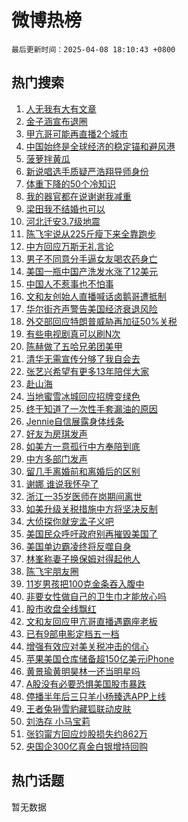 # 微博热榜

`最后更新时间：2025-04-08 18:10:43 +0800`

## 热门搜索

1. [人无我有大有文章](https://m.weibo.cn/search?containerid=100103type%3D1%26t%3D10%26q%3D%23%E4%BA%BA%E6%97%A0%E6%88%91%E6%9C%89%E5%A4%A7%E6%9C%89%E6%96%87%E7%AB%A0%23&stream_entry_id=51&isnewpage=1&extparam=seat%3D1%26pos%3D0%26c_type%3D51%26filter_type%3Drealtimehot%26cate%3D10103%26stream_entry_id%3D51%26dgr%3D0%26q%3D%2523%25E4%25BA%25BA%25E6%2597%25A0%25E6%2588%2591%25E6%259C%2589%25E5%25A4%25A7%25E6%259C%2589%25E6%2596%2587%25E7%25AB%25A0%2523%26display_time%3D1744107042%26pre_seqid%3D17441070423590749730114)
1. [金子涵宣布退圈](https://m.weibo.cn/search?containerid=100103type%3D1%26t%3D10%26q%3D%23%E9%87%91%E5%AD%90%E6%B6%B5%E5%AE%A3%E5%B8%83%E9%80%80%E5%9C%88%23&stream_entry_id=31&isnewpage=1&extparam=seat%3D1%26c_type%3D31%26lcate%3D5001%26cate%3D5001%26band_rank%3D1%26q%3D%2523%25E9%2587%2591%25E5%25AD%2590%25E6%25B6%25B5%25E5%25AE%25A3%25E5%25B8%2583%25E9%2580%2580%25E5%259C%2588%2523%26stream_entry_id%3D31%26dgr%3D0%26realpos%3D1%26pos%3D0%26flag%3D2%26filter_type%3Drealtimehot%26display_time%3D1744107042%26pre_seqid%3D17441070423590749730114)
1. [甲亢哥可能再直播2个城市](https://m.weibo.cn/search?containerid=100103type%3D1%26t%3D10%26q%3D%23%E7%94%B2%E4%BA%A2%E5%93%A5%E5%8F%AF%E8%83%BD%E5%86%8D%E7%9B%B4%E6%92%AD2%E4%B8%AA%E5%9F%8E%E5%B8%82%23&stream_entry_id=31&isnewpage=1&extparam=seat%3D1%26c_type%3D31%26lcate%3D5001%26cate%3D5001%26band_rank%3D2%26q%3D%2523%25E7%2594%25B2%25E4%25BA%25A2%25E5%2593%25A5%25E5%258F%25AF%25E8%2583%25BD%25E5%2586%258D%25E7%259B%25B4%25E6%2592%25AD2%25E4%25B8%25AA%25E5%259F%258E%25E5%25B8%2582%2523%26stream_entry_id%3D31%26dgr%3D0%26realpos%3D2%26pos%3D1%26flag%3D1%26filter_type%3Drealtimehot%26display_time%3D1744107042%26pre_seqid%3D17441070423590749730114)
1. [中国始终是全球经济的稳定锚和避风港](https://m.weibo.cn/search?containerid=100103type%3D1%26t%3D10%26q%3D%23%E4%B8%AD%E5%9B%BD%E5%A7%8B%E7%BB%88%E6%98%AF%E5%85%A8%E7%90%83%E7%BB%8F%E6%B5%8E%E7%9A%84%E7%A8%B3%E5%AE%9A%E9%94%9A%E5%92%8C%E9%81%BF%E9%A3%8E%E6%B8%AF%23&stream_entry_id=31&isnewpage=1&extparam=seat%3D1%26c_type%3D31%26lcate%3D5001%26cate%3D5001%26band_rank%3D3%26q%3D%2523%25E4%25B8%25AD%25E5%259B%25BD%25E5%25A7%258B%25E7%25BB%2588%25E6%2598%25AF%25E5%2585%25A8%25E7%2590%2583%25E7%25BB%258F%25E6%25B5%258E%25E7%259A%2584%25E7%25A8%25B3%25E5%25AE%259A%25E9%2594%259A%25E5%2592%258C%25E9%2581%25BF%25E9%25A3%258E%25E6%25B8%25AF%2523%26stream_entry_id%3D31%26dgr%3D0%26realpos%3D3%26pos%3D2%26flag%3D1%26filter_type%3Drealtimehot%26display_time%3D1744107042%26pre_seqid%3D17441070423590749730114)
1. [菠萝拌黄瓜](https://m.weibo.cn/search?containerid=100103type%3D1%26t%3D10%26q%3D%E8%8F%A0%E8%90%9D%E6%8B%8C%E9%BB%84%E7%93%9C&stream_entry_id=31&isnewpage=1&extparam=seat%3D1%26c_type%3D31%26lcate%3D5001%26cate%3D5001%26band_rank%3D4%26q%3D%25E8%258F%25A0%25E8%2590%259D%25E6%258B%258C%25E9%25BB%2584%25E7%2593%259C%26stream_entry_id%3D31%26dgr%3D0%26realpos%3D4%26pos%3D3%26flag%3D1%26filter_type%3Drealtimehot%26display_time%3D1744107042%26pre_seqid%3D17441070423590749730114)
1. [新说唱选手质疑严浩翔导师身份](https://m.weibo.cn/search?containerid=100103type%3D1%26t%3D10%26q%3D%23%E6%96%B0%E8%AF%B4%E5%94%B1%E9%80%89%E6%89%8B%E8%B4%A8%E7%96%91%E4%B8%A5%E6%B5%A9%E7%BF%94%E5%AF%BC%E5%B8%88%E8%BA%AB%E4%BB%BD%23&stream_entry_id=31&isnewpage=1&extparam=seat%3D1%26c_type%3D31%26lcate%3D5001%26cate%3D5001%26band_rank%3D5%26q%3D%2523%25E6%2596%25B0%25E8%25AF%25B4%25E5%2594%25B1%25E9%2580%2589%25E6%2589%258B%25E8%25B4%25A8%25E7%2596%2591%25E4%25B8%25A5%25E6%25B5%25A9%25E7%25BF%2594%25E5%25AF%25BC%25E5%25B8%2588%25E8%25BA%25AB%25E4%25BB%25BD%2523%26stream_entry_id%3D31%26dgr%3D0%26realpos%3D5%26pos%3D4%26flag%3D1%26filter_type%3Drealtimehot%26display_time%3D1744107042%26pre_seqid%3D17441070423590749730114)
1. [体重下降的50个冷知识](https://m.weibo.cn/search?containerid=100103type%3D1%26t%3D10%26q%3D%E4%BD%93%E9%87%8D%E4%B8%8B%E9%99%8D%E7%9A%8450%E4%B8%AA%E5%86%B7%E7%9F%A5%E8%AF%86&stream_entry_id=31&isnewpage=1&extparam=seat%3D1%26c_type%3D31%26lcate%3D5001%26cate%3D5001%26band_rank%3D6%26q%3D%25E4%25BD%2593%25E9%2587%258D%25E4%25B8%258B%25E9%2599%258D%25E7%259A%258450%25E4%25B8%25AA%25E5%2586%25B7%25E7%259F%25A5%25E8%25AF%2586%26stream_entry_id%3D31%26dgr%3D0%26realpos%3D6%26pos%3D5%26flag%3D1%26filter_type%3Drealtimehot%26display_time%3D1744107042%26pre_seqid%3D17441070423590749730114)
1. [我的器官都在说谢谢我减重](https://m.weibo.cn/search?containerid=100103type%3D1%26t%3D10%26q%3D%23%E6%88%91%E7%9A%84%E5%99%A8%E5%AE%98%E9%83%BD%E5%9C%A8%E8%AF%B4%E8%B0%A2%E8%B0%A2%E6%88%91%E5%87%8F%E9%87%8D%23&stream_entry_id=31&isnewpage=1&extparam=seat%3D1%26c_type%3D31%26lcate%3D5001%26topic_ad%3D1%26cate%3D5001%26band_rank%3D7%26q%3D%2523%25E6%2588%2591%25E7%259A%2584%25E5%2599%25A8%25E5%25AE%2598%25E9%2583%25BD%25E5%259C%25A8%25E8%25AF%25B4%25E8%25B0%25A2%25E8%25B0%25A2%25E6%2588%2591%25E5%2587%258F%25E9%2587%258D%2523%26pos%3D6%26is_ad_pos%3D1%26adid%3D282133%26dgr%3D0%26stream_entry_id%3D31%26filter_type%3Drealtimehot%26display_time%3D1744107042%26pre_seqid%3D17441070423590749730114)
1. [梁田我不结婚也可以](https://m.weibo.cn/search?containerid=100103type%3D1%26t%3D10%26q%3D%E6%A2%81%E7%94%B0%E6%88%91%E4%B8%8D%E7%BB%93%E5%A9%9A%E4%B9%9F%E5%8F%AF%E4%BB%A5&stream_entry_id=31&isnewpage=1&extparam=seat%3D1%26c_type%3D31%26lcate%3D5001%26cate%3D5001%26band_rank%3D7%26q%3D%25E6%25A2%2581%25E7%2594%25B0%25E6%2588%2591%25E4%25B8%258D%25E7%25BB%2593%25E5%25A9%259A%25E4%25B9%259F%25E5%258F%25AF%25E4%25BB%25A5%26stream_entry_id%3D31%26dgr%3D0%26realpos%3D7%26pos%3D7%26flag%3D2%26filter_type%3Drealtimehot%26display_time%3D1744107042%26pre_seqid%3D17441070423590749730114)
1. [河北迁安3.7级地震](https://m.weibo.cn/search?containerid=100103type%3D1%26t%3D10%26q%3D%23%E6%B2%B3%E5%8C%97%E8%BF%81%E5%AE%893.7%E7%BA%A7%E5%9C%B0%E9%9C%87%23&stream_entry_id=31&isnewpage=1&extparam=seat%3D1%26c_type%3D31%26lcate%3D5001%26cate%3D5001%26band_rank%3D8%26q%3D%2523%25E6%25B2%25B3%25E5%258C%2597%25E8%25BF%2581%25E5%25AE%25893.7%25E7%25BA%25A7%25E5%259C%25B0%25E9%259C%2587%2523%26stream_entry_id%3D31%26dgr%3D0%26realpos%3D8%26pos%3D8%26flag%3D0%26filter_type%3Drealtimehot%26display_time%3D1744107042%26pre_seqid%3D17441070423590749730114)
1. [陈飞宇说从225斤瘦下来全靠跑步](https://m.weibo.cn/search?containerid=100103type%3D1%26t%3D10%26q%3D%23%E9%99%88%E9%A3%9E%E5%AE%87%E8%AF%B4%E4%BB%8E225%E6%96%A4%E7%98%A6%E4%B8%8B%E6%9D%A5%E5%85%A8%E9%9D%A0%E8%B7%91%E6%AD%A5%23&stream_entry_id=31&isnewpage=1&extparam=seat%3D1%26c_type%3D31%26lcate%3D5001%26cate%3D5001%26band_rank%3D9%26q%3D%2523%25E9%2599%2588%25E9%25A3%259E%25E5%25AE%2587%25E8%25AF%25B4%25E4%25BB%258E225%25E6%2596%25A4%25E7%2598%25A6%25E4%25B8%258B%25E6%259D%25A5%25E5%2585%25A8%25E9%259D%25A0%25E8%25B7%2591%25E6%25AD%25A5%2523%26stream_entry_id%3D31%26dgr%3D0%26realpos%3D9%26pos%3D9%26flag%3D1%26filter_type%3Drealtimehot%26display_time%3D1744107042%26pre_seqid%3D17441070423590749730114)
1. [中方回应万斯无礼言论](https://m.weibo.cn/search?containerid=100103type%3D1%26t%3D10%26q%3D%23%E4%B8%AD%E6%96%B9%E5%9B%9E%E5%BA%94%E4%B8%87%E6%96%AF%E6%97%A0%E7%A4%BC%E8%A8%80%E8%AE%BA%23&stream_entry_id=31&isnewpage=1&extparam=seat%3D1%26c_type%3D31%26lcate%3D5001%26cate%3D5001%26band_rank%3D10%26q%3D%2523%25E4%25B8%25AD%25E6%2596%25B9%25E5%259B%259E%25E5%25BA%2594%25E4%25B8%2587%25E6%2596%25AF%25E6%2597%25A0%25E7%25A4%25BC%25E8%25A8%2580%25E8%25AE%25BA%2523%26stream_entry_id%3D31%26dgr%3D0%26realpos%3D10%26pos%3D10%26flag%3D0%26filter_type%3Drealtimehot%26display_time%3D1744107042%26pre_seqid%3D17441070423590749730114)
1. [男子不同意分手逼女友喝农药身亡](https://m.weibo.cn/search?containerid=100103type%3D1%26t%3D10%26q%3D%23%E7%94%B7%E5%AD%90%E4%B8%8D%E5%90%8C%E6%84%8F%E5%88%86%E6%89%8B%E9%80%BC%E5%A5%B3%E5%8F%8B%E5%96%9D%E5%86%9C%E8%8D%AF%E8%BA%AB%E4%BA%A1%23&stream_entry_id=31&isnewpage=1&extparam=seat%3D1%26c_type%3D31%26lcate%3D5001%26cate%3D5001%26band_rank%3D11%26q%3D%2523%25E7%2594%25B7%25E5%25AD%2590%25E4%25B8%258D%25E5%2590%258C%25E6%2584%258F%25E5%2588%2586%25E6%2589%258B%25E9%2580%25BC%25E5%25A5%25B3%25E5%258F%258B%25E5%2596%259D%25E5%2586%259C%25E8%258D%25AF%25E8%25BA%25AB%25E4%25BA%25A1%2523%26stream_entry_id%3D31%26dgr%3D0%26realpos%3D11%26pos%3D11%26flag%3D2%26filter_type%3Drealtimehot%26display_time%3D1744107042%26pre_seqid%3D17441070423590749730114)
1. [美国一瓶中国产洗发水涨了12美元](https://m.weibo.cn/search?containerid=100103type%3D1%26t%3D10%26q%3D%23%E7%BE%8E%E5%9B%BD%E4%B8%80%E7%93%B6%E4%B8%AD%E5%9B%BD%E4%BA%A7%E6%B4%97%E5%8F%91%E6%B0%B4%E6%B6%A8%E4%BA%8612%E7%BE%8E%E5%85%83%23&stream_entry_id=31&isnewpage=1&extparam=seat%3D1%26c_type%3D31%26lcate%3D5001%26cate%3D5001%26band_rank%3D12%26q%3D%2523%25E7%25BE%258E%25E5%259B%25BD%25E4%25B8%2580%25E7%2593%25B6%25E4%25B8%25AD%25E5%259B%25BD%25E4%25BA%25A7%25E6%25B4%2597%25E5%258F%2591%25E6%25B0%25B4%25E6%25B6%25A8%25E4%25BA%258612%25E7%25BE%258E%25E5%2585%2583%2523%26stream_entry_id%3D31%26dgr%3D0%26realpos%3D12%26pos%3D12%26flag%3D0%26filter_type%3Drealtimehot%26display_time%3D1744107042%26pre_seqid%3D17441070423590749730114)
1. [中国人不惹事也不怕事](https://m.weibo.cn/search?containerid=100103type%3D1%26t%3D10%26q%3D%23%E4%B8%AD%E5%9B%BD%E4%BA%BA%E4%B8%8D%E6%83%B9%E4%BA%8B%E4%B9%9F%E4%B8%8D%E6%80%95%E4%BA%8B%23&stream_entry_id=31&isnewpage=1&extparam=seat%3D1%26c_type%3D31%26lcate%3D5001%26cate%3D5001%26band_rank%3D13%26q%3D%2523%25E4%25B8%25AD%25E5%259B%25BD%25E4%25BA%25BA%25E4%25B8%258D%25E6%2583%25B9%25E4%25BA%258B%25E4%25B9%259F%25E4%25B8%258D%25E6%2580%2595%25E4%25BA%258B%2523%26stream_entry_id%3D31%26dgr%3D0%26realpos%3D13%26pos%3D13%26flag%3D0%26filter_type%3Drealtimehot%26display_time%3D1744107042%26pre_seqid%3D17441070423590749730114)
1. [文和友创始人直播喊话卤鹅哥遭抵制](https://m.weibo.cn/search?containerid=100103type%3D1%26t%3D10%26q%3D%23%E6%96%87%E5%92%8C%E5%8F%8B%E5%88%9B%E5%A7%8B%E4%BA%BA%E7%9B%B4%E6%92%AD%E5%96%8A%E8%AF%9D%E5%8D%A4%E9%B9%85%E5%93%A5%E9%81%AD%E6%8A%B5%E5%88%B6%23&stream_entry_id=31&isnewpage=1&extparam=seat%3D1%26c_type%3D31%26lcate%3D5001%26cate%3D5001%26band_rank%3D14%26q%3D%2523%25E6%2596%2587%25E5%2592%258C%25E5%258F%258B%25E5%2588%259B%25E5%25A7%258B%25E4%25BA%25BA%25E7%259B%25B4%25E6%2592%25AD%25E5%2596%258A%25E8%25AF%259D%25E5%258D%25A4%25E9%25B9%2585%25E5%2593%25A5%25E9%2581%25AD%25E6%258A%25B5%25E5%2588%25B6%2523%26stream_entry_id%3D31%26dgr%3D0%26realpos%3D14%26pos%3D14%26flag%3D1%26filter_type%3Drealtimehot%26display_time%3D1744107042%26pre_seqid%3D17441070423590749730114)
1. [华尔街齐声警告美国经济衰退风险](https://m.weibo.cn/search?containerid=100103type%3D1%26t%3D10%26q%3D%23%E5%8D%8E%E5%B0%94%E8%A1%97%E9%BD%90%E5%A3%B0%E8%AD%A6%E5%91%8A%E7%BE%8E%E5%9B%BD%E7%BB%8F%E6%B5%8E%E8%A1%B0%E9%80%80%E9%A3%8E%E9%99%A9%23&stream_entry_id=31&isnewpage=1&extparam=seat%3D1%26c_type%3D31%26lcate%3D5001%26cate%3D5001%26band_rank%3D15%26q%3D%2523%25E5%258D%258E%25E5%25B0%2594%25E8%25A1%2597%25E9%25BD%2590%25E5%25A3%25B0%25E8%25AD%25A6%25E5%2591%258A%25E7%25BE%258E%25E5%259B%25BD%25E7%25BB%258F%25E6%25B5%258E%25E8%25A1%25B0%25E9%2580%2580%25E9%25A3%258E%25E9%2599%25A9%2523%26stream_entry_id%3D31%26dgr%3D0%26realpos%3D15%26pos%3D15%26flag%3D1%26filter_type%3Drealtimehot%26display_time%3D1744107042%26pre_seqid%3D17441070423590749730114)
1. [外交部回应特朗普威胁再加征50%关税](https://m.weibo.cn/search?containerid=100103type%3D1%26t%3D10%26q%3D%23%E5%A4%96%E4%BA%A4%E9%83%A8%E5%9B%9E%E5%BA%94%E7%89%B9%E6%9C%97%E6%99%AE%E5%A8%81%E8%83%81%E5%86%8D%E5%8A%A0%E5%BE%8150%25%E5%85%B3%E7%A8%8E%23&stream_entry_id=31&isnewpage=1&extparam=seat%3D1%26c_type%3D31%26lcate%3D5001%26cate%3D5001%26band_rank%3D16%26q%3D%2523%25E5%25A4%2596%25E4%25BA%25A4%25E9%2583%25A8%25E5%259B%259E%25E5%25BA%2594%25E7%2589%25B9%25E6%259C%2597%25E6%2599%25AE%25E5%25A8%2581%25E8%2583%2581%25E5%2586%258D%25E5%258A%25A0%25E5%25BE%258150%2525%25E5%2585%25B3%25E7%25A8%258E%2523%26stream_entry_id%3D31%26dgr%3D0%26realpos%3D16%26pos%3D16%26flag%3D0%26filter_type%3Drealtimehot%26display_time%3D1744107042%26pre_seqid%3D17441070423590749730114)
1. [有些电视剧真可以刷N次](https://m.weibo.cn/search?containerid=100103type%3D1%26t%3D10%26q%3D%23%E6%9C%89%E4%BA%9B%E7%94%B5%E8%A7%86%E5%89%A7%E7%9C%9F%E5%8F%AF%E4%BB%A5%E5%88%B7N%E6%AC%A1%23&stream_entry_id=31&isnewpage=1&extparam=seat%3D1%26c_type%3D31%26lcate%3D5001%26cate%3D5001%26band_rank%3D17%26q%3D%2523%25E6%259C%2589%25E4%25BA%259B%25E7%2594%25B5%25E8%25A7%2586%25E5%2589%25A7%25E7%259C%259F%25E5%258F%25AF%25E4%25BB%25A5%25E5%2588%25B7N%25E6%25AC%25A1%2523%26stream_entry_id%3D31%26dgr%3D0%26realpos%3D17%26pos%3D17%26flag%3D0%26filter_type%3Drealtimehot%26display_time%3D1744107042%26pre_seqid%3D17441070423590749730114)
1. [陈赫做了五哈兄弟团美甲](https://m.weibo.cn/search?containerid=100103type%3D1%26t%3D10%26q%3D%E9%99%88%E8%B5%AB%E5%81%9A%E4%BA%86%E4%BA%94%E5%93%88%E5%85%84%E5%BC%9F%E5%9B%A2%E7%BE%8E%E7%94%B2&stream_entry_id=31&isnewpage=1&extparam=seat%3D1%26c_type%3D31%26lcate%3D5001%26cate%3D5001%26band_rank%3D18%26q%3D%25E9%2599%2588%25E8%25B5%25AB%25E5%2581%259A%25E4%25BA%2586%25E4%25BA%2594%25E5%2593%2588%25E5%2585%2584%25E5%25BC%259F%25E5%259B%25A2%25E7%25BE%258E%25E7%2594%25B2%26stream_entry_id%3D31%26dgr%3D0%26realpos%3D18%26pos%3D18%26flag%3D1%26filter_type%3Drealtimehot%26display_time%3D1744107042%26pre_seqid%3D17441070423590749730114)
1. [清华无需宣传分够了我自会去](https://m.weibo.cn/search?containerid=100103type%3D1%26t%3D10%26q%3D%E6%B8%85%E5%8D%8E%E6%97%A0%E9%9C%80%E5%AE%A3%E4%BC%A0%E5%88%86%E5%A4%9F%E4%BA%86%E6%88%91%E8%87%AA%E4%BC%9A%E5%8E%BB&stream_entry_id=31&isnewpage=1&extparam=seat%3D1%26c_type%3D31%26lcate%3D5001%26cate%3D5001%26band_rank%3D19%26q%3D%25E6%25B8%2585%25E5%258D%258E%25E6%2597%25A0%25E9%259C%2580%25E5%25AE%25A3%25E4%25BC%25A0%25E5%2588%2586%25E5%25A4%259F%25E4%25BA%2586%25E6%2588%2591%25E8%2587%25AA%25E4%25BC%259A%25E5%258E%25BB%26stream_entry_id%3D31%26dgr%3D0%26realpos%3D19%26pos%3D19%26flag%3D1%26filter_type%3Drealtimehot%26display_time%3D1744107042%26pre_seqid%3D17441070423590749730114)
1. [张艺兴希望有更多13年陪伴大家](https://m.weibo.cn/search?containerid=100103type%3D1%26t%3D10%26q%3D%E5%BC%A0%E8%89%BA%E5%85%B4%E5%B8%8C%E6%9C%9B%E6%9C%89%E6%9B%B4%E5%A4%9A13%E5%B9%B4%E9%99%AA%E4%BC%B4%E5%A4%A7%E5%AE%B6&stream_entry_id=31&isnewpage=1&extparam=seat%3D1%26c_type%3D31%26lcate%3D5001%26cate%3D5001%26band_rank%3D20%26q%3D%25E5%25BC%25A0%25E8%2589%25BA%25E5%2585%25B4%25E5%25B8%258C%25E6%259C%259B%25E6%259C%2589%25E6%259B%25B4%25E5%25A4%259A13%25E5%25B9%25B4%25E9%2599%25AA%25E4%25BC%25B4%25E5%25A4%25A7%25E5%25AE%25B6%26stream_entry_id%3D31%26dgr%3D0%26realpos%3D20%26pos%3D20%26flag%3D1%26filter_type%3Drealtimehot%26display_time%3D1744107042%26pre_seqid%3D17441070423590749730114)
1. [赴山海](https://m.weibo.cn/search?containerid=100103type%3D1%26t%3D10%26q%3D%E8%B5%B4%E5%B1%B1%E6%B5%B7&stream_entry_id=31&isnewpage=1&extparam=seat%3D1%26c_type%3D31%26lcate%3D5001%26cate%3D5001%26band_rank%3D21%26q%3D%25E8%25B5%25B4%25E5%25B1%25B1%25E6%25B5%25B7%26stream_entry_id%3D31%26dgr%3D0%26realpos%3D21%26pos%3D21%26flag%3D1%26filter_type%3Drealtimehot%26display_time%3D1744107042%26pre_seqid%3D17441070423590749730114)
1. [当地蜜雪冰城回应招牌变绿色](https://m.weibo.cn/search?containerid=100103type%3D1%26t%3D10%26q%3D%23%E5%BD%93%E5%9C%B0%E8%9C%9C%E9%9B%AA%E5%86%B0%E5%9F%8E%E5%9B%9E%E5%BA%94%E6%8B%9B%E7%89%8C%E5%8F%98%E7%BB%BF%E8%89%B2%23&stream_entry_id=31&isnewpage=1&extparam=seat%3D1%26c_type%3D31%26lcate%3D5001%26cate%3D5001%26band_rank%3D22%26q%3D%2523%25E5%25BD%2593%25E5%259C%25B0%25E8%259C%259C%25E9%259B%25AA%25E5%2586%25B0%25E5%259F%258E%25E5%259B%259E%25E5%25BA%2594%25E6%258B%259B%25E7%2589%258C%25E5%258F%2598%25E7%25BB%25BF%25E8%2589%25B2%2523%26stream_entry_id%3D31%26dgr%3D0%26realpos%3D22%26pos%3D22%26flag%3D1%26filter_type%3Drealtimehot%26display_time%3D1744107042%26pre_seqid%3D17441070423590749730114)
1. [终于知道了一次性手套漏油的原因](https://m.weibo.cn/search?containerid=100103type%3D1%26t%3D10%26q%3D%23%E7%BB%88%E4%BA%8E%E7%9F%A5%E9%81%93%E4%BA%86%E4%B8%80%E6%AC%A1%E6%80%A7%E6%89%8B%E5%A5%97%E6%BC%8F%E6%B2%B9%E7%9A%84%E5%8E%9F%E5%9B%A0%23&stream_entry_id=31&isnewpage=1&extparam=seat%3D1%26c_type%3D31%26lcate%3D5001%26cate%3D5001%26band_rank%3D23%26q%3D%2523%25E7%25BB%2588%25E4%25BA%258E%25E7%259F%25A5%25E9%2581%2593%25E4%25BA%2586%25E4%25B8%2580%25E6%25AC%25A1%25E6%2580%25A7%25E6%2589%258B%25E5%25A5%2597%25E6%25BC%258F%25E6%25B2%25B9%25E7%259A%2584%25E5%258E%259F%25E5%259B%25A0%2523%26stream_entry_id%3D31%26dgr%3D0%26realpos%3D23%26pos%3D23%26flag%3D1%26filter_type%3Drealtimehot%26display_time%3D1744107042%26pre_seqid%3D17441070423590749730114)
1. [Jennie自信展露身体线条](https://m.weibo.cn/search?containerid=100103type%3D1%26t%3D10%26q%3D%23Jennie%E8%87%AA%E4%BF%A1%E5%B1%95%E9%9C%B2%E8%BA%AB%E4%BD%93%E7%BA%BF%E6%9D%A1%23&stream_entry_id=31&isnewpage=1&extparam=seat%3D1%26c_type%3D31%26lcate%3D5001%26cate%3D5001%26band_rank%3D24%26q%3D%2523Jennie%25E8%2587%25AA%25E4%25BF%25A1%25E5%25B1%2595%25E9%259C%25B2%25E8%25BA%25AB%25E4%25BD%2593%25E7%25BA%25BF%25E6%259D%25A1%2523%26stream_entry_id%3D31%26dgr%3D0%26realpos%3D24%26pos%3D24%26flag%3D1%26filter_type%3Drealtimehot%26display_time%3D1744107042%26pre_seqid%3D17441070423590749730114)
1. [好友为房琪发声](https://m.weibo.cn/search?containerid=100103type%3D1%26t%3D10%26q%3D%23%E5%A5%BD%E5%8F%8B%E4%B8%BA%E6%88%BF%E7%90%AA%E5%8F%91%E5%A3%B0%23&stream_entry_id=31&isnewpage=1&extparam=seat%3D1%26c_type%3D31%26lcate%3D5001%26cate%3D5001%26band_rank%3D25%26q%3D%2523%25E5%25A5%25BD%25E5%258F%258B%25E4%25B8%25BA%25E6%2588%25BF%25E7%2590%25AA%25E5%258F%2591%25E5%25A3%25B0%2523%26stream_entry_id%3D31%26dgr%3D0%26realpos%3D25%26pos%3D25%26flag%3D1%26filter_type%3Drealtimehot%26display_time%3D1744107042%26pre_seqid%3D17441070423590749730114)
1. [如美方一意孤行中方奉陪到底](https://m.weibo.cn/search?containerid=100103type%3D1%26t%3D10%26q%3D%23%E5%A6%82%E7%BE%8E%E6%96%B9%E4%B8%80%E6%84%8F%E5%AD%A4%E8%A1%8C%E4%B8%AD%E6%96%B9%E5%A5%89%E9%99%AA%E5%88%B0%E5%BA%95%23&stream_entry_id=31&isnewpage=1&extparam=seat%3D1%26c_type%3D31%26lcate%3D5001%26cate%3D5001%26band_rank%3D26%26q%3D%2523%25E5%25A6%2582%25E7%25BE%258E%25E6%2596%25B9%25E4%25B8%2580%25E6%2584%258F%25E5%25AD%25A4%25E8%25A1%258C%25E4%25B8%25AD%25E6%2596%25B9%25E5%25A5%2589%25E9%2599%25AA%25E5%2588%25B0%25E5%25BA%2595%2523%26stream_entry_id%3D31%26dgr%3D0%26realpos%3D26%26pos%3D26%26flag%3D1%26filter_type%3Drealtimehot%26display_time%3D1744107042%26pre_seqid%3D17441070423590749730114)
1. [中方多部门发声](https://m.weibo.cn/search?containerid=100103type%3D1%26t%3D10%26q%3D%23%E4%B8%AD%E6%96%B9%E5%A4%9A%E9%83%A8%E9%97%A8%E5%8F%91%E5%A3%B0%23&stream_entry_id=31&isnewpage=1&extparam=seat%3D1%26c_type%3D31%26lcate%3D5001%26cate%3D5001%26band_rank%3D27%26q%3D%2523%25E4%25B8%25AD%25E6%2596%25B9%25E5%25A4%259A%25E9%2583%25A8%25E9%2597%25A8%25E5%258F%2591%25E5%25A3%25B0%2523%26stream_entry_id%3D31%26dgr%3D0%26realpos%3D27%26pos%3D27%26flag%3D1%26filter_type%3Drealtimehot%26display_time%3D1744107042%26pre_seqid%3D17441070423590749730114)
1. [留几手离婚前和离婚后的区别](https://m.weibo.cn/search?containerid=100103type%3D1%26t%3D10%26q%3D%23%E7%95%99%E5%87%A0%E6%89%8B%E7%A6%BB%E5%A9%9A%E5%89%8D%E5%92%8C%E7%A6%BB%E5%A9%9A%E5%90%8E%E7%9A%84%E5%8C%BA%E5%88%AB%23&stream_entry_id=31&isnewpage=1&extparam=seat%3D1%26c_type%3D31%26lcate%3D5001%26cate%3D5001%26band_rank%3D28%26q%3D%2523%25E7%2595%2599%25E5%2587%25A0%25E6%2589%258B%25E7%25A6%25BB%25E5%25A9%259A%25E5%2589%258D%25E5%2592%258C%25E7%25A6%25BB%25E5%25A9%259A%25E5%2590%258E%25E7%259A%2584%25E5%258C%25BA%25E5%2588%25AB%2523%26stream_entry_id%3D31%26dgr%3D0%26realpos%3D28%26pos%3D28%26flag%3D1%26filter_type%3Drealtimehot%26display_time%3D1744107042%26pre_seqid%3D17441070423590749730114)
1. [谢娜 谁说我怀孕了](https://m.weibo.cn/search?containerid=100103type%3D1%26t%3D10%26q%3D%E8%B0%A2%E5%A8%9C+%E8%B0%81%E8%AF%B4%E6%88%91%E6%80%80%E5%AD%95%E4%BA%86&stream_entry_id=31&isnewpage=1&extparam=seat%3D1%26c_type%3D31%26lcate%3D5001%26cate%3D5001%26band_rank%3D29%26q%3D%25E8%25B0%25A2%25E5%25A8%259C%2520%25E8%25B0%2581%25E8%25AF%25B4%25E6%2588%2591%25E6%2580%2580%25E5%25AD%2595%25E4%25BA%2586%26stream_entry_id%3D31%26dgr%3D0%26realpos%3D29%26pos%3D29%26flag%3D0%26filter_type%3Drealtimehot%26display_time%3D1744107042%26pre_seqid%3D17441070423590749730114)
1. [浙江一35岁医师在岗期间离世](https://m.weibo.cn/search?containerid=100103type%3D1%26t%3D10%26q%3D%23%E6%B5%99%E6%B1%9F%E4%B8%8035%E5%B2%81%E5%8C%BB%E5%B8%88%E5%9C%A8%E5%B2%97%E6%9C%9F%E9%97%B4%E7%A6%BB%E4%B8%96%23&stream_entry_id=31&isnewpage=1&extparam=seat%3D1%26c_type%3D31%26lcate%3D5001%26cate%3D5001%26band_rank%3D30%26q%3D%2523%25E6%25B5%2599%25E6%25B1%259F%25E4%25B8%258035%25E5%25B2%2581%25E5%258C%25BB%25E5%25B8%2588%25E5%259C%25A8%25E5%25B2%2597%25E6%259C%259F%25E9%2597%25B4%25E7%25A6%25BB%25E4%25B8%2596%2523%26stream_entry_id%3D31%26dgr%3D0%26realpos%3D30%26pos%3D30%26flag%3D1%26filter_type%3Drealtimehot%26display_time%3D1744107042%26pre_seqid%3D17441070423590749730114)
1. [如美升级关税措施中方将坚决反制](https://m.weibo.cn/search?containerid=100103type%3D1%26t%3D10%26q%3D%23%E5%A6%82%E7%BE%8E%E5%8D%87%E7%BA%A7%E5%85%B3%E7%A8%8E%E6%8E%AA%E6%96%BD%E4%B8%AD%E6%96%B9%E5%B0%86%E5%9D%9A%E5%86%B3%E5%8F%8D%E5%88%B6%23&stream_entry_id=31&isnewpage=1&extparam=seat%3D1%26c_type%3D31%26lcate%3D5001%26cate%3D5001%26band_rank%3D31%26q%3D%2523%25E5%25A6%2582%25E7%25BE%258E%25E5%258D%2587%25E7%25BA%25A7%25E5%2585%25B3%25E7%25A8%258E%25E6%258E%25AA%25E6%2596%25BD%25E4%25B8%25AD%25E6%2596%25B9%25E5%25B0%2586%25E5%259D%259A%25E5%2586%25B3%25E5%258F%258D%25E5%2588%25B6%2523%26stream_entry_id%3D31%26dgr%3D0%26realpos%3D31%26pos%3D31%26flag%3D1%26filter_type%3Drealtimehot%26display_time%3D1744107042%26pre_seqid%3D17441070423590749730114)
1. [大侦探你就宠孟子义吧](https://m.weibo.cn/search?containerid=100103type%3D1%26t%3D10%26q%3D%E5%A4%A7%E4%BE%A6%E6%8E%A2%E4%BD%A0%E5%B0%B1%E5%AE%A0%E5%AD%9F%E5%AD%90%E4%B9%89%E5%90%A7&stream_entry_id=31&isnewpage=1&extparam=seat%3D1%26c_type%3D31%26lcate%3D5001%26cate%3D5001%26band_rank%3D32%26q%3D%25E5%25A4%25A7%25E4%25BE%25A6%25E6%258E%25A2%25E4%25BD%25A0%25E5%25B0%25B1%25E5%25AE%25A0%25E5%25AD%259F%25E5%25AD%2590%25E4%25B9%2589%25E5%2590%25A7%26stream_entry_id%3D31%26dgr%3D0%26realpos%3D32%26pos%3D32%26flag%3D1%26filter_type%3Drealtimehot%26display_time%3D1744107042%26pre_seqid%3D17441070423590749730114)
1. [美国民众呼吁政府别再摧毁美国了](https://m.weibo.cn/search?containerid=100103type%3D1%26t%3D10%26q%3D%23%E7%BE%8E%E5%9B%BD%E6%B0%91%E4%BC%97%E5%91%BC%E5%90%81%E6%94%BF%E5%BA%9C%E5%88%AB%E5%86%8D%E6%91%A7%E6%AF%81%E7%BE%8E%E5%9B%BD%E4%BA%86%23&stream_entry_id=31&isnewpage=1&extparam=seat%3D1%26c_type%3D31%26lcate%3D5001%26cate%3D5001%26band_rank%3D33%26q%3D%2523%25E7%25BE%258E%25E5%259B%25BD%25E6%25B0%2591%25E4%25BC%2597%25E5%2591%25BC%25E5%2590%2581%25E6%2594%25BF%25E5%25BA%259C%25E5%2588%25AB%25E5%2586%258D%25E6%2591%25A7%25E6%25AF%2581%25E7%25BE%258E%25E5%259B%25BD%25E4%25BA%2586%2523%26stream_entry_id%3D31%26dgr%3D0%26realpos%3D33%26pos%3D33%26flag%3D1%26filter_type%3Drealtimehot%26display_time%3D1744107042%26pre_seqid%3D17441070423590749730114)
1. [美国单边霸凌终将反噬自身](https://m.weibo.cn/search?containerid=100103type%3D1%26t%3D10%26q%3D%23%E7%BE%8E%E5%9B%BD%E5%8D%95%E8%BE%B9%E9%9C%B8%E5%87%8C%E7%BB%88%E5%B0%86%E5%8F%8D%E5%99%AC%E8%87%AA%E8%BA%AB%23&stream_entry_id=31&isnewpage=1&extparam=seat%3D1%26c_type%3D31%26lcate%3D5001%26cate%3D5001%26band_rank%3D34%26q%3D%2523%25E7%25BE%258E%25E5%259B%25BD%25E5%258D%2595%25E8%25BE%25B9%25E9%259C%25B8%25E5%2587%258C%25E7%25BB%2588%25E5%25B0%2586%25E5%258F%258D%25E5%2599%25AC%25E8%2587%25AA%25E8%25BA%25AB%2523%26stream_entry_id%3D31%26dgr%3D0%26realpos%3D34%26pos%3D34%26flag%3D1%26filter_type%3Drealtimehot%26display_time%3D1744107042%26pre_seqid%3D17441070423590749730114)
1. [林峯称妻子换保姆对得起他人](https://m.weibo.cn/search?containerid=100103type%3D1%26t%3D10%26q%3D%23%E6%9E%97%E5%B3%AF%E7%A7%B0%E5%A6%BB%E5%AD%90%E6%8D%A2%E4%BF%9D%E5%A7%86%E5%AF%B9%E5%BE%97%E8%B5%B7%E4%BB%96%E4%BA%BA%23&stream_entry_id=31&isnewpage=1&extparam=seat%3D1%26c_type%3D31%26lcate%3D5001%26cate%3D5001%26band_rank%3D35%26q%3D%2523%25E6%259E%2597%25E5%25B3%25AF%25E7%25A7%25B0%25E5%25A6%25BB%25E5%25AD%2590%25E6%258D%25A2%25E4%25BF%259D%25E5%25A7%2586%25E5%25AF%25B9%25E5%25BE%2597%25E8%25B5%25B7%25E4%25BB%2596%25E4%25BA%25BA%2523%26stream_entry_id%3D31%26dgr%3D0%26realpos%3D35%26pos%3D35%26flag%3D0%26filter_type%3Drealtimehot%26display_time%3D1744107042%26pre_seqid%3D17441070423590749730114)
1. [陈飞宇朋友圈](https://m.weibo.cn/search?containerid=100103type%3D1%26t%3D10%26q%3D%E9%99%88%E9%A3%9E%E5%AE%87%E6%9C%8B%E5%8F%8B%E5%9C%88&stream_entry_id=31&isnewpage=1&extparam=seat%3D1%26c_type%3D31%26lcate%3D5001%26cate%3D5001%26band_rank%3D36%26q%3D%25E9%2599%2588%25E9%25A3%259E%25E5%25AE%2587%25E6%259C%258B%25E5%258F%258B%25E5%259C%2588%26stream_entry_id%3D31%26dgr%3D0%26realpos%3D36%26pos%3D36%26flag%3D1%26filter_type%3Drealtimehot%26display_time%3D1744107042%26pre_seqid%3D17441070423590749730114)
1. [11岁男孩把100克金条吞入腹中](https://m.weibo.cn/search?containerid=100103type%3D1%26t%3D10%26q%3D%2311%E5%B2%81%E7%94%B7%E5%AD%A9%E6%8A%8A100%E5%85%8B%E9%87%91%E6%9D%A1%E5%90%9E%E5%85%A5%E8%85%B9%E4%B8%AD%23&stream_entry_id=31&isnewpage=1&extparam=seat%3D1%26c_type%3D31%26lcate%3D5001%26cate%3D5001%26band_rank%3D37%26q%3D%252311%25E5%25B2%2581%25E7%2594%25B7%25E5%25AD%25A9%25E6%258A%258A100%25E5%2585%258B%25E9%2587%2591%25E6%259D%25A1%25E5%2590%259E%25E5%2585%25A5%25E8%2585%25B9%25E4%25B8%25AD%2523%26stream_entry_id%3D31%26dgr%3D0%26realpos%3D37%26pos%3D37%26flag%3D0%26filter_type%3Drealtimehot%26display_time%3D1744107042%26pre_seqid%3D17441070423590749730114)
1. [非要女性做自己的卫生巾才能放心吗](https://m.weibo.cn/search?containerid=100103type%3D1%26t%3D10%26q%3D%23%E9%9D%9E%E8%A6%81%E5%A5%B3%E6%80%A7%E5%81%9A%E8%87%AA%E5%B7%B1%E7%9A%84%E5%8D%AB%E7%94%9F%E5%B7%BE%E6%89%8D%E8%83%BD%E6%94%BE%E5%BF%83%E5%90%97%23&stream_entry_id=31&isnewpage=1&extparam=seat%3D1%26c_type%3D31%26lcate%3D5001%26cate%3D5001%26band_rank%3D38%26q%3D%2523%25E9%259D%259E%25E8%25A6%2581%25E5%25A5%25B3%25E6%2580%25A7%25E5%2581%259A%25E8%2587%25AA%25E5%25B7%25B1%25E7%259A%2584%25E5%258D%25AB%25E7%2594%259F%25E5%25B7%25BE%25E6%2589%258D%25E8%2583%25BD%25E6%2594%25BE%25E5%25BF%2583%25E5%2590%2597%2523%26stream_entry_id%3D31%26dgr%3D0%26realpos%3D38%26pos%3D38%26flag%3D1%26filter_type%3Drealtimehot%26display_time%3D1744107042%26pre_seqid%3D17441070423590749730114)
1. [股市收盘全线飘红](https://m.weibo.cn/search?containerid=100103type%3D1%26t%3D10%26q%3D%23%E8%82%A1%E5%B8%82%E6%94%B6%E7%9B%98%E5%85%A8%E7%BA%BF%E9%A3%98%E7%BA%A2%23&stream_entry_id=31&isnewpage=1&extparam=seat%3D1%26c_type%3D31%26lcate%3D5001%26cate%3D5001%26band_rank%3D39%26q%3D%2523%25E8%2582%25A1%25E5%25B8%2582%25E6%2594%25B6%25E7%259B%2598%25E5%2585%25A8%25E7%25BA%25BF%25E9%25A3%2598%25E7%25BA%25A2%2523%26stream_entry_id%3D31%26dgr%3D0%26realpos%3D39%26pos%3D39%26flag%3D0%26filter_type%3Drealtimehot%26display_time%3D1744107042%26pre_seqid%3D17441070423590749730114)
1. [文和友回应甲亢哥直播遇霸座老板](https://m.weibo.cn/search?containerid=100103type%3D1%26t%3D10%26q%3D%23%E6%96%87%E5%92%8C%E5%8F%8B%E5%9B%9E%E5%BA%94%E7%94%B2%E4%BA%A2%E5%93%A5%E7%9B%B4%E6%92%AD%E9%81%87%E9%9C%B8%E5%BA%A7%E8%80%81%E6%9D%BF%23&stream_entry_id=31&isnewpage=1&extparam=seat%3D1%26c_type%3D31%26lcate%3D5001%26cate%3D5001%26band_rank%3D40%26q%3D%2523%25E6%2596%2587%25E5%2592%258C%25E5%258F%258B%25E5%259B%259E%25E5%25BA%2594%25E7%2594%25B2%25E4%25BA%25A2%25E5%2593%25A5%25E7%259B%25B4%25E6%2592%25AD%25E9%2581%2587%25E9%259C%25B8%25E5%25BA%25A7%25E8%2580%2581%25E6%259D%25BF%2523%26stream_entry_id%3D31%26dgr%3D0%26realpos%3D40%26pos%3D40%26flag%3D0%26filter_type%3Drealtimehot%26display_time%3D1744107042%26pre_seqid%3D17441070423590749730114)
1. [已有9部电影定档五一档](https://m.weibo.cn/search?containerid=100103type%3D1%26t%3D10%26q%3D%23%E5%B7%B2%E6%9C%899%E9%83%A8%E7%94%B5%E5%BD%B1%E5%AE%9A%E6%A1%A3%E4%BA%94%E4%B8%80%E6%A1%A3%23&stream_entry_id=31&isnewpage=1&extparam=seat%3D1%26c_type%3D31%26lcate%3D5001%26cate%3D5001%26band_rank%3D41%26q%3D%2523%25E5%25B7%25B2%25E6%259C%25899%25E9%2583%25A8%25E7%2594%25B5%25E5%25BD%25B1%25E5%25AE%259A%25E6%25A1%25A3%25E4%25BA%2594%25E4%25B8%2580%25E6%25A1%25A3%2523%26stream_entry_id%3D31%26dgr%3D0%26realpos%3D41%26pos%3D41%26flag%3D0%26filter_type%3Drealtimehot%26display_time%3D1744107042%26pre_seqid%3D17441070423590749730114)
1. [增强有效应对美关税冲击的信心](https://m.weibo.cn/search?containerid=100103type%3D1%26t%3D10%26q%3D%23%E5%A2%9E%E5%BC%BA%E6%9C%89%E6%95%88%E5%BA%94%E5%AF%B9%E7%BE%8E%E5%85%B3%E7%A8%8E%E5%86%B2%E5%87%BB%E7%9A%84%E4%BF%A1%E5%BF%83%23&stream_entry_id=31&isnewpage=1&extparam=seat%3D1%26c_type%3D31%26lcate%3D5001%26cate%3D5001%26band_rank%3D42%26q%3D%2523%25E5%25A2%259E%25E5%25BC%25BA%25E6%259C%2589%25E6%2595%2588%25E5%25BA%2594%25E5%25AF%25B9%25E7%25BE%258E%25E5%2585%25B3%25E7%25A8%258E%25E5%2586%25B2%25E5%2587%25BB%25E7%259A%2584%25E4%25BF%25A1%25E5%25BF%2583%2523%26stream_entry_id%3D31%26dgr%3D0%26realpos%3D42%26pos%3D42%26flag%3D0%26filter_type%3Drealtimehot%26display_time%3D1744107042%26pre_seqid%3D17441070423590749730114)
1. [苹果美国仓库储备超150亿美元iPhone](https://m.weibo.cn/search?containerid=100103type%3D1%26t%3D10%26q%3D%23%E8%8B%B9%E6%9E%9C%E7%BE%8E%E5%9B%BD%E4%BB%93%E5%BA%93%E5%82%A8%E5%A4%87%E8%B6%85150%E4%BA%BF%E7%BE%8E%E5%85%83iPhone%23&stream_entry_id=31&isnewpage=1&extparam=seat%3D1%26c_type%3D31%26lcate%3D5001%26cate%3D5001%26band_rank%3D43%26q%3D%2523%25E8%258B%25B9%25E6%259E%259C%25E7%25BE%258E%25E5%259B%25BD%25E4%25BB%2593%25E5%25BA%2593%25E5%2582%25A8%25E5%25A4%2587%25E8%25B6%2585150%25E4%25BA%25BF%25E7%25BE%258E%25E5%2585%2583iPhone%2523%26stream_entry_id%3D31%26dgr%3D0%26realpos%3D43%26pos%3D43%26flag%3D1%26filter_type%3Drealtimehot%26display_time%3D1744107042%26pre_seqid%3D17441070423590749730114)
1. [黄景瑜黄明昊林一还当明星吗](https://m.weibo.cn/search?containerid=100103type%3D1%26t%3D10%26q%3D%E9%BB%84%E6%99%AF%E7%91%9C%E9%BB%84%E6%98%8E%E6%98%8A%E6%9E%97%E4%B8%80%E8%BF%98%E5%BD%93%E6%98%8E%E6%98%9F%E5%90%97&stream_entry_id=31&isnewpage=1&extparam=seat%3D1%26c_type%3D31%26lcate%3D5001%26cate%3D5001%26band_rank%3D44%26q%3D%25E9%25BB%2584%25E6%2599%25AF%25E7%2591%259C%25E9%25BB%2584%25E6%2598%258E%25E6%2598%258A%25E6%259E%2597%25E4%25B8%2580%25E8%25BF%2598%25E5%25BD%2593%25E6%2598%258E%25E6%2598%259F%25E5%2590%2597%26stream_entry_id%3D31%26dgr%3D0%26realpos%3D44%26pos%3D44%26flag%3D1%26filter_type%3Drealtimehot%26display_time%3D1744107042%26pre_seqid%3D17441070423590749730114)
1. [A股没有必要恐惧美国股市暴跌](https://m.weibo.cn/search?containerid=100103type%3D1%26t%3D10%26q%3D%23A%E8%82%A1%E6%B2%A1%E6%9C%89%E5%BF%85%E8%A6%81%E6%81%90%E6%83%A7%E7%BE%8E%E5%9B%BD%E8%82%A1%E5%B8%82%E6%9A%B4%E8%B7%8C%23&stream_entry_id=31&isnewpage=1&extparam=seat%3D1%26c_type%3D31%26lcate%3D5001%26cate%3D5001%26band_rank%3D45%26q%3D%2523A%25E8%2582%25A1%25E6%25B2%25A1%25E6%259C%2589%25E5%25BF%2585%25E8%25A6%2581%25E6%2581%2590%25E6%2583%25A7%25E7%25BE%258E%25E5%259B%25BD%25E8%2582%25A1%25E5%25B8%2582%25E6%259A%25B4%25E8%25B7%258C%2523%26stream_entry_id%3D31%26dgr%3D0%26realpos%3D45%26pos%3D45%26flag%3D1%26filter_type%3Drealtimehot%26display_time%3D1744107042%26pre_seqid%3D17441070423590749730114)
1. [停播半年后三只羊小杨臻选APP上线](https://m.weibo.cn/search?containerid=100103type%3D1%26t%3D10%26q%3D%23%E5%81%9C%E6%92%AD%E5%8D%8A%E5%B9%B4%E5%90%8E%E4%B8%89%E5%8F%AA%E7%BE%8A%E5%B0%8F%E6%9D%A8%E8%87%BB%E9%80%89APP%E4%B8%8A%E7%BA%BF%23&stream_entry_id=31&isnewpage=1&extparam=seat%3D1%26c_type%3D31%26lcate%3D5001%26cate%3D5001%26band_rank%3D46%26q%3D%2523%25E5%2581%259C%25E6%2592%25AD%25E5%258D%258A%25E5%25B9%25B4%25E5%2590%258E%25E4%25B8%2589%25E5%258F%25AA%25E7%25BE%258A%25E5%25B0%258F%25E6%259D%25A8%25E8%2587%25BB%25E9%2580%2589APP%25E4%25B8%258A%25E7%25BA%25BF%2523%26stream_entry_id%3D31%26dgr%3D0%26realpos%3D46%26pos%3D46%26flag%3D0%26filter_type%3Drealtimehot%26display_time%3D1744107042%26pre_seqid%3D17441070423590749730114)
1. [王者兔狲雪豹藏狐联动皮肤](https://m.weibo.cn/search?containerid=100103type%3D1%26t%3D10%26q%3D%23%E7%8E%8B%E8%80%85%E5%85%94%E7%8B%B2%E9%9B%AA%E8%B1%B9%E8%97%8F%E7%8B%90%E8%81%94%E5%8A%A8%E7%9A%AE%E8%82%A4%23&stream_entry_id=31&isnewpage=1&extparam=seat%3D1%26c_type%3D31%26lcate%3D5001%26cate%3D5001%26band_rank%3D47%26q%3D%2523%25E7%258E%258B%25E8%2580%2585%25E5%2585%2594%25E7%258B%25B2%25E9%259B%25AA%25E8%25B1%25B9%25E8%2597%258F%25E7%258B%2590%25E8%2581%2594%25E5%258A%25A8%25E7%259A%25AE%25E8%2582%25A4%2523%26stream_entry_id%3D31%26dgr%3D0%26realpos%3D47%26pos%3D47%26flag%3D1%26filter_type%3Drealtimehot%26display_time%3D1744107042%26pre_seqid%3D17441070423590749730114)
1. [刘浩存 小马宝莉](https://m.weibo.cn/search?containerid=100103type%3D1%26t%3D10%26q%3D%E5%88%98%E6%B5%A9%E5%AD%98+%E5%B0%8F%E9%A9%AC%E5%AE%9D%E8%8E%89&stream_entry_id=31&isnewpage=1&extparam=seat%3D1%26c_type%3D31%26lcate%3D5001%26cate%3D5001%26band_rank%3D48%26q%3D%25E5%2588%2598%25E6%25B5%25A9%25E5%25AD%2598%2520%25E5%25B0%258F%25E9%25A9%25AC%25E5%25AE%259D%25E8%258E%2589%26stream_entry_id%3D31%26dgr%3D0%26realpos%3D48%26pos%3D48%26flag%3D0%26filter_type%3Drealtimehot%26display_time%3D1744107042%26pre_seqid%3D17441070423590749730114)
1. [张钧甯方回应炒股损失约862万](https://m.weibo.cn/search?containerid=100103type%3D1%26t%3D10%26q%3D%23%E5%BC%A0%E9%92%A7%E7%94%AF%E6%96%B9%E5%9B%9E%E5%BA%94%E7%82%92%E8%82%A1%E6%8D%9F%E5%A4%B1%E7%BA%A6862%E4%B8%87%23&stream_entry_id=31&isnewpage=1&extparam=seat%3D1%26c_type%3D31%26lcate%3D5001%26cate%3D5001%26band_rank%3D49%26q%3D%2523%25E5%25BC%25A0%25E9%2592%25A7%25E7%2594%25AF%25E6%2596%25B9%25E5%259B%259E%25E5%25BA%2594%25E7%2582%2592%25E8%2582%25A1%25E6%258D%259F%25E5%25A4%25B1%25E7%25BA%25A6862%25E4%25B8%2587%2523%26stream_entry_id%3D31%26dgr%3D0%26realpos%3D49%26pos%3D49%26flag%3D0%26filter_type%3Drealtimehot%26display_time%3D1744107042%26pre_seqid%3D17441070423590749730114)
1. [央国企300亿真金白银增持回购](https://m.weibo.cn/search?containerid=100103type%3D1%26t%3D10%26q%3D%23%E5%A4%AE%E5%9B%BD%E4%BC%81300%E4%BA%BF%E7%9C%9F%E9%87%91%E7%99%BD%E9%93%B6%E5%A2%9E%E6%8C%81%E5%9B%9E%E8%B4%AD%23&stream_entry_id=31&isnewpage=1&extparam=seat%3D1%26c_type%3D31%26lcate%3D5001%26cate%3D5001%26band_rank%3D50%26q%3D%2523%25E5%25A4%25AE%25E5%259B%25BD%25E4%25BC%2581300%25E4%25BA%25BF%25E7%259C%259F%25E9%2587%2591%25E7%2599%25BD%25E9%2593%25B6%25E5%25A2%259E%25E6%258C%2581%25E5%259B%259E%25E8%25B4%25AD%2523%26stream_entry_id%3D31%26dgr%3D0%26realpos%3D50%26pos%3D50%26flag%3D0%26filter_type%3Drealtimehot%26display_time%3D1744107042%26pre_seqid%3D17441070423590749730114)

## 热门话题

暂无数据
